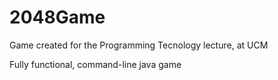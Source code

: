 # 2048Game

Game created for the Programming Tecnology lecture, at UCM

Fully functional, command-line java game
